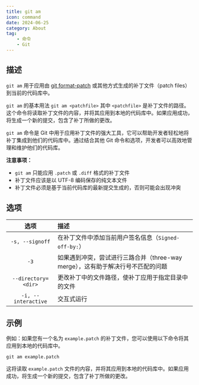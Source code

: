 ```yaml
---
title: git am
icon: command
date: 2024-06-25
category: About
tag:
    - 命令
    - Git
---
```


## 描述

`git am` 用于应用由 [git format-patch](./git_format-patch.md) 或其他方式生成的补丁文件（patch files）到当前的代码库中。

`git am` 的基本用法 `git am <patchfile>` 其中 `<patchfile>` 是补丁文件的路径。这个命令将读取补丁文件的内容，并将其应用到本地的代码库中。如果应用成功，将生成一个新的提交，包含了补丁所做的更改。

`git am` 命令是 Git 中用于应用补丁文件的强大工具，它可以帮助开发者轻松地将补丁集成到他们的代码库中。通过结合其他 Git 命令和选项，开发者可以高效地管理和维护他们的代码库。

**注意事项：**

- `git am` 只能应用 `.patch` 或 `.diff` 格式的补丁文件
- 补丁文件应该是以 UTF-8 编码保存的纯文本文件
- 补丁文件必须是基于当前代码库的最新提交生成的，否则可能会出现冲突

## 选项

|  选项  |  描述  |
|  :----:  |  :----  |
|  `-s, --signoff`  |  在补丁文件中添加当前用户签名信息（`Signed-off-by:`）  |
|  `-3`  |  如果遇到冲突，尝试进行三路合并（three-way merge），这有助于解决行号不匹配的问题  |
|  `--directory=<dir>`  |  更改补丁中的文件路径，使补丁应用于指定目录中的文件  |
|  `-i, --interactive`  |  交互式运行  |

## 示例

例如：如果您有一个名为 `example.patch` 的补丁文件，您可以使用以下命令将其应用到本地的代码库中。

```shell
git am example.patch
```

这将读取 `example.patch` 文件的内容，并将其应用到本地的代码库中。如果应用成功，将生成一个新的提交，包含了补丁所做的更改。
